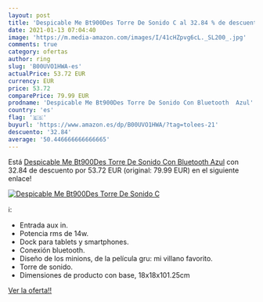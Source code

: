 ```yaml
---
layout: post
title: 'Despicable Me Bt900Des Torre De Sonido C al 32.84 % de descuento'
date: 2021-01-13 07:04:40
image: 'https://m.media-amazon.com/images/I/41cHZpvg6cL._SL200_.jpg'
comments: true
category: ofertas
author: ring
slug: 'B00UVO1HWA-es'
actualPrice: 53.72 EUR
currency: EUR
price: 53.72
comparePrice: 79.99 EUR
prodname: 'Despicable Me Bt900Des Torre De Sonido Con Bluetooth  Azul'
country: 'es'
flag: '🇪🇸'
buyurl: 'https://www.amazon.es/dp/B00UVO1HWA/?tag=tolees-21'
descuento: '32.84'
average: '50.446666666666665'
---
```


Está [Despicable Me Bt900Des Torre De Sonido Con Bluetooth  Azul](https://www.amazon.es/dp/B00UVO1HWA/?tag=tolees-21) con 32.84 de descuento por 53.72 EUR (original: 79.99 EUR) en el siguiente enlace!

[![Despicable Me Bt900Des Torre De Sonido C](https://m.media-amazon.com/images/I/41cHZpvg6cL._SL200_.jpg)](https://www.amazon.es/dp/B00UVO1HWA/?tag=tolees-21)

ℹ️:

- Entrada aux in.
- Potencia rms de 14w.
- Dock para tablets y smartphones.
- Conexión bluetooth.
- Diseño de los minions, de la película gru: mi villano favorito.
- Torre de sonido.
- Dimensiones de producto con base, 18x18x101.25cm

[Ver la oferta!!](https://www.amazon.es/dp/B00UVO1HWA/?tag=tolees-21)
